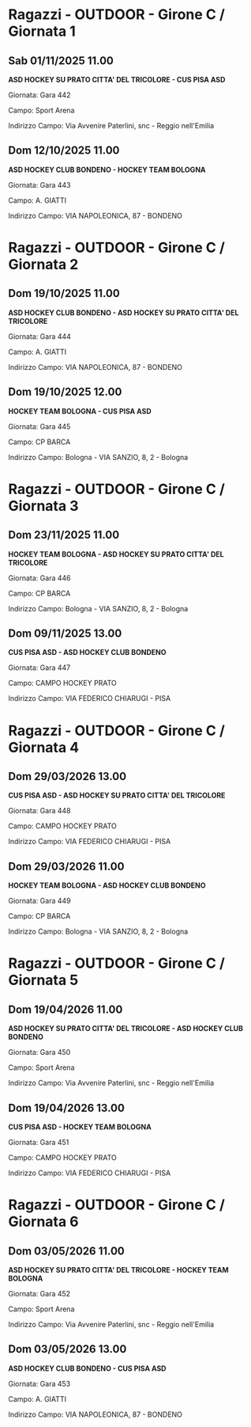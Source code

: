 # Ragazzi - OUTDOOR  - Girone C / Giornata 1
## Sab 01/11/2025 11.00
**ASD HOCKEY SU PRATO CITTA' DEL TRICOLORE - CUS PISA ASD**

Giornata: Gara 442

Campo: Sport Arena 

Indirizzo Campo:  Via Avvenire Paterlini, snc - Reggio nell'Emilia



## Dom 12/10/2025 11.00
**ASD HOCKEY CLUB BONDENO - HOCKEY TEAM BOLOGNA**

Giornata: Gara 443

Campo: A. GIATTI 

Indirizzo Campo:  VIA NAPOLEONICA, 87 - BONDENO


# Ragazzi - OUTDOOR  - Girone C / Giornata 2
## Dom 19/10/2025 11.00
**ASD HOCKEY CLUB BONDENO - ASD HOCKEY SU PRATO CITTA' DEL TRICOLORE**

Giornata: Gara 444

Campo: A. GIATTI 

Indirizzo Campo:  VIA NAPOLEONICA, 87 - BONDENO



## Dom 19/10/2025 12.00
**HOCKEY TEAM BOLOGNA - CUS PISA ASD**

Giornata: Gara 445

Campo: CP BARCA 

Indirizzo Campo:  Bologna - VIA SANZIO, 8, 2 - Bologna


# Ragazzi - OUTDOOR  - Girone C / Giornata 3
## Dom 23/11/2025 11.00
**HOCKEY TEAM BOLOGNA - ASD HOCKEY SU PRATO CITTA' DEL TRICOLORE**

Giornata: Gara 446

Campo: CP BARCA 

Indirizzo Campo:  Bologna - VIA SANZIO, 8, 2 - Bologna



## Dom 09/11/2025 13.00
**CUS PISA ASD - ASD HOCKEY CLUB BONDENO**

Giornata: Gara 447

Campo: CAMPO HOCKEY PRATO 

Indirizzo Campo:  VIA FEDERICO CHIARUGI - PISA


# Ragazzi - OUTDOOR  - Girone C / Giornata 4
## Dom 29/03/2026 13.00
**CUS PISA ASD - ASD HOCKEY SU PRATO CITTA' DEL TRICOLORE**

Giornata: Gara 448

Campo: CAMPO HOCKEY PRATO 

Indirizzo Campo:  VIA FEDERICO CHIARUGI - PISA



## Dom 29/03/2026 11.00
**HOCKEY TEAM BOLOGNA - ASD HOCKEY CLUB BONDENO**

Giornata: Gara 449

Campo: CP BARCA 

Indirizzo Campo:  Bologna - VIA SANZIO, 8, 2 - Bologna


# Ragazzi - OUTDOOR  - Girone C / Giornata 5
## Dom 19/04/2026 11.00
**ASD HOCKEY SU PRATO CITTA' DEL TRICOLORE - ASD HOCKEY CLUB BONDENO**

Giornata: Gara 450

Campo: Sport Arena 

Indirizzo Campo:  Via Avvenire Paterlini, snc - Reggio nell'Emilia



## Dom 19/04/2026 13.00
**CUS PISA ASD - HOCKEY TEAM BOLOGNA**

Giornata: Gara 451

Campo: CAMPO HOCKEY PRATO 

Indirizzo Campo:  VIA FEDERICO CHIARUGI - PISA


# Ragazzi - OUTDOOR  - Girone C / Giornata 6
## Dom 03/05/2026 11.00
**ASD HOCKEY SU PRATO CITTA' DEL TRICOLORE - HOCKEY TEAM BOLOGNA**

Giornata: Gara 452

Campo: Sport Arena 

Indirizzo Campo:  Via Avvenire Paterlini, snc - Reggio nell'Emilia



## Dom 03/05/2026 13.00
**ASD HOCKEY CLUB BONDENO - CUS PISA ASD**

Giornata: Gara 453

Campo: A. GIATTI 

Indirizzo Campo:  VIA NAPOLEONICA, 87 - BONDENO


